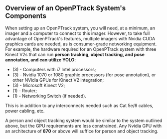 ## Overview of an OpenPTrack System's Components

When setting up an OpenPTrack system, you will need, at a minimum, an imager and a computer to connect to this imager. However, to take full advantage of OpenPTrack's features, multiple imagers with Nvidia CUDA graphics cards are needed, as is consumer-grade networking equipment. For example, the hardware required for an OpenPTrack system with three Kinect V2s that can run **person tracking, object tracking, and pose annotation, and can utilize YOLO**:

* (3) - Computers with i7 Intel processors;
* (3) - Nvidia 1070 or 1080 graphic processors (for pose annotation), or other NVidia GPUs for Kinect V2 integration;
* (3) - Microsoft Kinect V2;
* (1) - Router;
* (1) - Networking Switch (if needed).

This is in addition to any interconnects needed such as Cat 5e/6 cables, power cabling, etc. 

A person and object tracking system would be similar to the system outlined above, but the GPU requirements are less constrained. Any Nvidia GPU with an architecture of **870** or above will suffice for person and object tracking. 